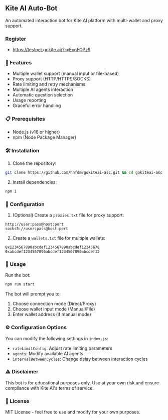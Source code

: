 ## Kite AI Auto-Bot

An automated interaction bot for Kite AI platform with multi-wallet and proxy support.

### Register 

- https://testnet.gokite.ai/?r=ExnFCPz9

### 🌟 Features

- Multiple wallet support (manual input or file-based)
- Proxy support (HTTP/HTTPS/SOCKS)
- Rate limiting and retry mechanisms
- Multiple AI agents interaction
- Automatic question selection
- Usage reporting
- Graceful error handling

### 📋 Prerequisites

- Node.js (v16 or higher)
- npm (Node Package Manager)

### 🛠️ Installation

1. Clone the repository:
```bash
git clone https://github.com/hnfdm/gokiteai-asc.git && cd gokiteai-asc
```

2. Install dependencies:
```bash
npm i
```

### 📝 Configuration

1. (Optional) Create a `proxies.txt` file for proxy support:
```
http://user:pass@host:port
socks5://user:pass@host:port
```

2. Create a `wallets.txt` file for multiple wallets:
```
0x1234567890abcdef1234567890abcdef12345678
0xabcdef1234567890abcdef1234567890abcdef12
```

### 🚀 Usage

Run the bot:
```bash
npm run start
```

The bot will prompt you to:
1. Choose connection mode (Direct/Proxy)
2. Choose wallet input mode (Manual/File)
3. Enter wallet address (if manual mode)

### ⚙️ Configuration Options

You can modify the following settings in `index.js`:

- `rateLimitConfig`: Adjust rate limiting parameters
- `agents`: Modify available AI agents
- `intervalBetweenCycles`: Change delay between interaction cycles

### ⚠️ Disclaimer

This bot is for educational purposes only. Use at your own risk and ensure compliance with Kite AI's terms of service.

### 📜 License

MIT License - feel free to use and modify for your own purposes.
